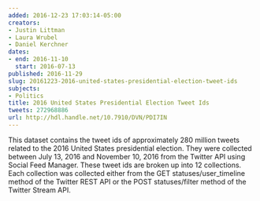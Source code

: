 ```yaml
---
added: 2016-12-23 17:03:14-05:00
creators:
- Justin Littman
- Laura Wrubel
- Daniel Kerchner
dates:
- end: 2016-11-10
  start: 2016-07-13
published: 2016-11-29
slug: 20161223-2016-united-states-presidential-election-tweet-ids
subjects:
- Politics
title: 2016 United States Presidential Election Tweet Ids
tweets: 272968886
url: http://hdl.handle.net/10.7910/DVN/PDI7IN
---
```


This dataset contains the tweet ids of approximately 280 million tweets related to the 2016 United States presidential election. They were collected between July 13, 2016 and November 10, 2016 from the Twitter API using Social Feed Manager. These tweet ids are broken up into 12 collections. Each collection was collected either from the GET statuses/user_timeline method of the Twitter REST API or the POST statuses/filter method of the Twitter Stream API.
